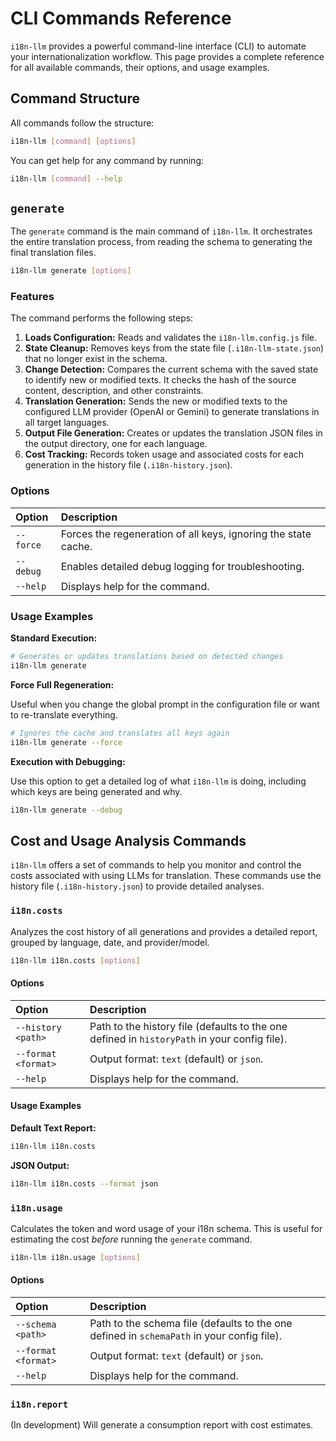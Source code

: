 # CLI Commands Reference

`i18n-llm` provides a powerful command-line interface (CLI) to automate your internationalization workflow. This page provides a complete reference for all available commands, their options, and usage examples.

## Command Structure

All commands follow the structure:

```bash
i18n-llm [command] [options]
```

You can get help for any command by running:

```bash
i18n-llm [command] --help
```


## `generate`

The `generate` command is the main command of `i18n-llm`. It orchestrates the entire translation process, from reading the schema to generating the final translation files.

```bash
i18n-llm generate [options]
```

### Features

The command performs the following steps:

1.  **Loads Configuration:** Reads and validates the `i18n-llm.config.js` file.
2.  **State Cleanup:** Removes keys from the state file (`.i18n-llm-state.json`) that no longer exist in the schema.
3.  **Change Detection:** Compares the current schema with the saved state to identify new or modified texts. It checks the hash of the source content, description, and other constraints.
4.  **Translation Generation:** Sends the new or modified texts to the configured LLM provider (OpenAI or Gemini) to generate translations in all target languages.
5.  **Output File Generation:** Creates or updates the translation JSON files in the output directory, one for each language.
6.  **Cost Tracking:** Records token usage and associated costs for each generation in the history file (`.i18n-history.json`).

### Options

| Option    | Description                                                               |
| :-------- | :------------------------------------------------------------------------ |
| `--force` | Forces the regeneration of all keys, ignoring the state cache.            |
| `--debug` | Enables detailed debug logging for troubleshooting.                       |
| `--help`  | Displays help for the command.                                            |

### Usage Examples

**Standard Execution:**

```bash
# Generates or updates translations based on detected changes
i18n-llm generate
```

**Force Full Regeneration:**

Useful when you change the global prompt in the configuration file or want to re-translate everything.

```bash
# Ignores the cache and translates all keys again
i18n-llm generate --force
```

**Execution with Debugging:**

Use this option to get a detailed log of what `i18n-llm` is doing, including which keys are being generated and why.

```bash
i18n-llm generate --debug
```


## Cost and Usage Analysis Commands

`i18n-llm` offers a set of commands to help you monitor and control the costs associated with using LLMs for translation. These commands use the history file (`.i18n-history.json`) to provide detailed analyses.

### `i18n.costs`

Analyzes the cost history of all generations and provides a detailed report, grouped by language, date, and provider/model.

```bash
i18n-llm i18n.costs [options]
```

#### Options

| Option | Description |
| :--- | :--- |
| `--history <path>` | Path to the history file (defaults to the one defined in `historyPath` in your config file). |
| `--format <format>` | Output format: `text` (default) or `json`. |
| `--help` | Displays help for the command. |

#### Usage Examples

**Default Text Report:**

```bash
i18n-llm i18n.costs
```

**JSON Output:**

```bash
i18n-llm i18n.costs --format json
```

### `i18n.usage`

Calculates the token and word usage of your i18n schema. This is useful for estimating the cost *before* running the `generate` command.

```bash
i18n-llm i18n.usage [options]
```

#### Options

| Option | Description |
| :--- | :--- |
| `--schema <path>` | Path to the schema file (defaults to the one defined in `schemaPath` in your config file). |
| `--format <format>` | Output format: `text` (default) or `json`. |
| `--help` | Displays help for the command. |

### `i18n.report`

(In development) Will generate a consumption report with cost estimates.

